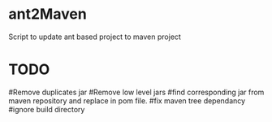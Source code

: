 # ant2Maven
Script to update ant based project to maven project

# TODO 
#Remove duplicates jar
#Remove low level jars
#find corresponding jar from maven repository and replace in pom file.
#fix maven tree dependancy
#ignore build directory

